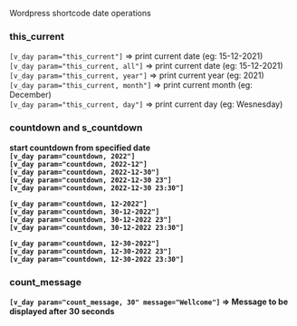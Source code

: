 Wordpress shortcode date operations 

### this_current
`[v_day param="this_current"]` => print current date (eg: 15-12-2021)   
`[v_day param="this_current, all"]` => print current date (eg: 15-12-2021)  
`[v_day param="this_current, year"]` => print current year (eg: 2021)  
`[v_day param="this_current, month"]` => print current month (eg: December)  
`[v_day param="this_current, day"]` => print current day (eg: Wesnesday)  


### countdown and s_countdown
<strong>start countdown from specified date<strong>  
`[v_day param="countdown, 2022"]`  
`[v_day param="countdown, 2022-12"]`  
`[v_day param="countdown, 2022-12-30"]`  
`[v_day param="countdown, 2022-12-30 23"]`  
`[v_day param="countdown, 2022-12-30 23:30"]`  
  
`[v_day param="countdown, 12-2022"]`  
`[v_day param="countdown, 30-12-2022"]`  
`[v_day param="countdown, 30-12-2022 23"]`  
`[v_day param="countdown, 30-12-2022 23:30"]`  
  
`[v_day param="countdown, 12-30-2022"]`  
`[v_day param="countdown, 12-30-2022 23"]`  
`[v_day param="countdown, 12-30-2022 23:30"]`  
  
### count_message
`[v_day param="count_message, 30" message="Wellcome"]` =>  Message to be displayed after 30 seconds  

